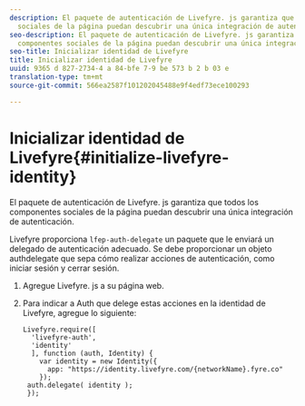```yaml
---
description: El paquete de autenticación de Livefyre. js garantiza que todos los componentes
  sociales de la página puedan descubrir una única integración de autenticación.
seo-description: El paquete de autenticación de Livefyre. js garantiza que todos los
  componentes sociales de la página puedan descubrir una única integración de autenticación.
seo-title: Inicializar identidad de Livefyre
title: Inicializar identidad de Livefyre
uuid: 9365 d 827-2734-4 a 84-bfe 7-9 be 573 b 2 b 03 e
translation-type: tm+mt
source-git-commit: 566ea2587f101202045488e9f4edf73ece100293

---
```



# Inicializar identidad de Livefyre{#initialize-livefyre-identity}

El paquete de autenticación de Livefyre. js garantiza que todos los componentes sociales de la página puedan descubrir una única integración de autenticación.

Livefyre proporciona `lfep-auth-delegate` un paquete que le enviará un delegado de autenticación adecuado. Se debe proporcionar un objeto authdelegate que sepa cómo realizar acciones de autenticación, como iniciar sesión y cerrar sesión.

1. Agregue Livefyre. js a su página web.
1. Para indicar a Auth que delege estas acciones en la identidad de Livefyre, agregue lo siguiente:

   ```
   Livefyre.require([ 
     'livefyre-auth', 
     'identity' 
     ], function (auth, Identity) { 
       var identity = new Identity({ 
         app: "https://identity.livefyre.com/{networkName}.fyre.co" 
       }); 
    auth.delegate( identity ); 
    });
   ```
